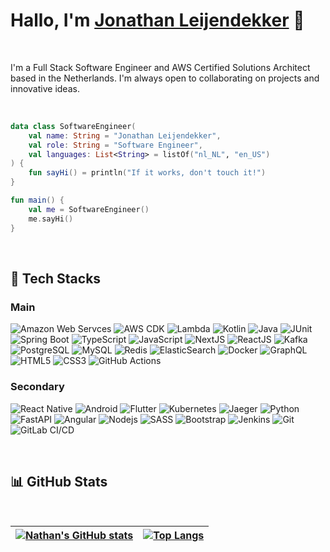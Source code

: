 # Hallo, I'm [Jonathan Leijendekker](https://linkedin.com/in/jonathan-leijendekker) 👋

<br />

I'm a Full Stack Software Engineer and AWS Certified Solutions Architect based in the Netherlands. I'm always open to collaborating on projects and innovative ideas.

<br />

```kotlin
data class SoftwareEngineer(
    val name: String = "Jonathan Leijendekker",
    val role: String = "Software Engineer",
    val languages: List<String> = listOf("nl_NL", "en_US")
) {
    fun sayHi() = println("If it works, don't touch it!")
}

fun main() {
    val me = SoftwareEngineer()
    me.sayHi()
}
```

<br/>

## 🔨 Tech Stacks

### Main

![Amazon Web Servces](https://img.shields.io/badge/Amazon%20Web%20Services-black?style=flat&logo=amazon-aws)
![AWS CDK](https://img.shields.io/badge/AWS%20CDK-black?style=flat&logo=amazon-aws)
![Lambda](https://img.shields.io/badge/Lambda-black?style=flat&logo=aws-lambda)
![Kotlin](https://img.shields.io/badge/Kotlin-black?style=flat&logo=kotlin)
![Java](https://img.shields.io/badge/-Java-black?style=flat&logo=openjdk)
![JUnit](https://img.shields.io/badge/-JUnit-black?style=flat&logo=junit5)
![Spring Boot](https://img.shields.io/badge/-Spring%20Boot-black?style=flat&logo=springboot)
![TypeScript](https://img.shields.io/badge/-TypeScript-black?style=flat&logo=typescript)
![JavaScript](https://img.shields.io/badge/-JavaScript-black?style=flat&logo=javascript)
![NextJS](https://img.shields.io/badge/Next-black?style=flat&logo=next.js)
![ReactJS](https://img.shields.io/badge/React-black?style=flat&logo=react)
![Kafka](https://img.shields.io/badge/Kafka-black?style=flat&logo=apache-kafka)
![PostgreSQL](https://img.shields.io/badge/-PostgreSQL-black?style=flat&logo=postgresql)
![MySQL](https://img.shields.io/badge/-MySQL-black?style=flat&logo=mysql)
![Redis](https://img.shields.io/badge/-Redis-black?style=flat&logo=Redis)
![ElasticSearch](https://img.shields.io/badge/-ElasticSearch-black?style=flat&logo=elasticsearch)
![Docker](https://img.shields.io/badge/-Docker-black?style=flat&logo=docker)
![GraphQL](https://img.shields.io/badge/-GraphQL-black?style=flat&logo=graphql)
![HTML5](https://img.shields.io/badge/-HTML5-black?style=flat&logo=html5&logoColor=white)
![CSS3](https://img.shields.io/badge/-CSS3-black?style=flat&logo=css3)
![GitHub Actions](https://img.shields.io/badge/-GitHub%20Actions-black?style=flat&logo=github)

### Secondary

![React Native](https://img.shields.io/badge/React%20Native-black?style=flat&logo=react)
![Android](https://img.shields.io/badge/Android-black?style=flat&logo=android)
![Flutter](https://img.shields.io/badge/Flutter-black?style=flat&logo=flutter)
![Kubernetes](https://img.shields.io/badge/Kubernetes-black?style=flat&logo=kubernetes)
![Jaeger](https://img.shields.io/badge/-OpenTelemetry-black?style=flat&logo=opentelemetry)
![Python](https://img.shields.io/badge/-Python-black?style=flat&logo=Python)
![FastAPI](https://img.shields.io/badge/-FastAPI-black?style=flat&logo=fastapi)
![Angular](https://img.shields.io/badge/Angular-black?style=flat&logo=angular)
![Nodejs](https://img.shields.io/badge/-Nodejs-black?style=flat&logo=Node.js)
![SASS](https://img.shields.io/badge/-SASS-black?style=flat&logo=sass)
![Bootstrap](https://img.shields.io/badge/-Bootstrap-black?style=flat&logo=bootstrap)
![Jenkins](https://img.shields.io/badge/Jenkins-black?style=flat&logo=jenkins)
![Git](https://img.shields.io/badge/-Git-black?style=flat&logo=git)
![GitLab CI/CD](https://img.shields.io/badge/-GitLab%20CI%2fCD-black?style=flat&logo=gitlab)

<br/>

## 📊 GitHub Stats

<br/>

| [![Nathan's GitHub stats](https://github-readme-stats.vercel.app/api?username=leijendary&theme=tokyonight&layout=compact&show_icons=true&hide_border=true&bg_color=00000000)](https://github.com/leijendary/github-readme-stats) | [![Top Langs](https://github-readme-stats.vercel.app/api/top-langs/?username=leijendary&layout=compact&theme=tokyonight&hide_border=true&bg_color=00000000)](https://github.com/leijendary/github-readme-stats) |
| - | - |

